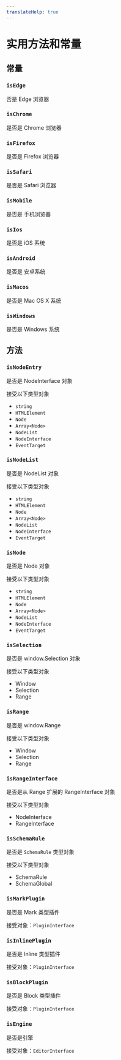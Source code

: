 ```yaml
---
translateHelp: true
---
```


# 实用方法和常量

## 常量

### `isEdge`

否是 Edge 浏览器

### `isChrome`

是否是 Chrome 浏览器

### `isFirefox`

是否是 Firefox 浏览器

### `isSafari`

是否是 Safari 浏览器

### `isMobile`

是否是 手机浏览器

### `isIos`

是否是 iOS 系统

### `isAndroid`

是否是 安卓系统

### `isMacos`

是否是 Mac OS X 系统

### `isWindows`

是否是 Windows 系统

## 方法

### `isNodeEntry`

是否是 NodeInterface 对象

接受以下类型对象

-   `string`
-   `HTMLElement`
-   `Node`
-   `Array<Node>`
-   `NodeList`
-   `NodeInterface`
-   `EventTarget`

### `isNodeList`

是否是 NodeList 对象

接受以下类型对象

-   `string`
-   `HTMLElement`
-   `Node`
-   `Array<Node>`
-   `NodeList`
-   `NodeInterface`
-   `EventTarget`

### `isNode`

是否是 Node 对象

接受以下类型对象

-   `string`
-   `HTMLElement`
-   `Node`
-   `Array<Node>`
-   `NodeList`
-   `NodeInterface`
-   `EventTarget`

### `isSelection`

是否是 window.Selection 对象

接受以下类型对象

-   Window
-   Selection
-   Range

### `isRange`

是否是 window.Range

接受以下类型对象

-   Window
-   Selection
-   Range

### `isRangeInterface`

是否是从 Range 扩展的 RangeInterface 对象

接受以下类型对象

-   NodeInterface
-   RangeInterface

### `isSchemaRule`

是否是 `SchemaRule` 类型对象

接受以下类型对象

-   SchemaRule
-   SchemaGlobal

### `isMarkPlugin`

是否是 Mark 类型插件

接受对象：`PluginInterface`

### `isInlinePlugin`

是否是 Inline 类型插件

接受对象：`PluginInterface`

### `isBlockPlugin`

是否是 Block 类型插件

接受对象：`PluginInterface`

### `isEngine`

是否是引擎

接受对象：`EditorInterface`

